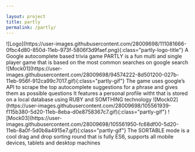 ```yaml
---

layout: project
title: partly
permalink: /partly/
---
```

 <span class="page" id="page0">
   <span class="page-content1 page-content-introduction partly-text">
     <span class="partly-introduction">
       <span class="partly-content-title">
        <span class="partly-title-image">
        ![Logo](https://user-images.githubusercontent.com/28009698/111081666-0fbc4d80-850d-11eb-973f-5806f3d9faef.png){:class="partly-logo-title"}
        </span>
       </span>
       <span class="sub-title"> A Google autocomplete based trivia game </span>
       <!-- <span class="partly-page0-decorative-squere-shadow">hi</span> -->
       <span class="partly-text-main">
        <!-- (EDIT!!!!) Partly was built during a 9 week workshop aimed to cultivate a startup oriented mindset to developing and creating an online application -->
        PARTLY is a fun multi and single player game that is based on the most common searches on google search
       </span>
     </span>
   </span>
</span>
  <span class="page" id="page1">
    <span class="page-content1 page-content page-content-right">
      <span class="partly-gif-container" id="partly-gif-container-1">
         ![Mock01](https://user-images.githubusercontent.com/28009698/94574222-8d501200-027b-11eb-956f-912ca99c7017.gif){:class="partly-gif"}
      </span>
      <span class="partly-text partly-text-right partly-text-1">
        The game uses google’s API to scrape the top autocomplete suggestions for a phrase and gives them as possible questions
      </span>
    </span>
 </span>
 <span class="page" id="page2">
    <span class="page-content2 page-content page-content-left">
      <span class="partly-text partly-text-left partly-text-2">
        It features a personal profile witht that is stored on a local database using RUBY and SOMTHING technology
      </span>
      <span class="partly-gif-container" id="partly-gif-container-1">
         ![Mock02](https://user-images.githubusercontent.com/28009698/105561939-f115b380-5d20-11eb-8eba-d0e8758367c7.gif){:class="partly-gif"}
      </span>
    </span>
 </span>
 <span class="page" id="page3">
    <span class="page-content3 page-content page-content-right">
      <span class="partly-gif-container" id="partly-gif-container-1">
          ![Mock03](https://user-images.githubusercontent.com/28009698/105561950-fc68df00-5d20-11eb-8a0f-5d0b8a4915e7.gif){:class="partly-gif"}
      </span>
      <span class="partly-text partly-text-right partly-text-3">
        The SORTABLE mode is a cool drag and drop sorting round
        that is fully ES6, supports all mobile devices, tablets
        and desktop machines
      </span>
    </span>
 </span>

